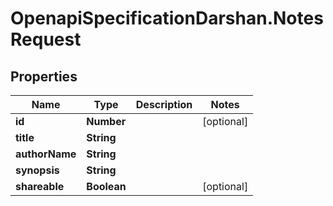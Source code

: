 # OpenapiSpecificationDarshan.NotesRequest

## Properties

Name | Type | Description | Notes
------------ | ------------- | ------------- | -------------
**id** | **Number** |  | [optional] 
**title** | **String** |  | 
**authorName** | **String** |  | 
**synopsis** | **String** |  | 
**shareable** | **Boolean** |  | [optional] 


